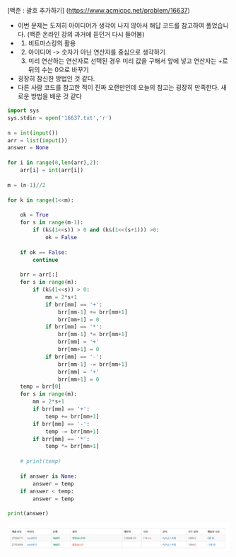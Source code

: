 [백준 : 괄호 추가하기] (https://www.acmicpc.net/problem/16637)



- 이번 문제는 도저히 아이디어가 생각이 나지 않아서 해답 코드를 참고하여 풀었습니다. (백준 온라인 강의 과거에 듣던거 다시 들어봄)
- 1. 비트마스킹의 활용
- 2. 아이디어 -> 숫자가 아닌 연산자를 중심으로 생각하기
  3. 미리 연산하는 연산자로 선택된 경우 미리 값을 구해서  앞에 넣고 연산자는 +로 뒤의 수는 0으로 바꾸기
- 굉장히 참신한 방법인 것 같다. 
- 다른 사람 코드를 참고한 적이 진짜 오랜만인데 오늘의 참고는 굉장히 만족한다. 새로운 방법을 배운 것 같다



```python
import sys
sys.stdin = open('16637.txt','r')

n = int(input())
arr = list(input())
answer = None

for i in range(0,len(arr),2):
    arr[i] = int(arr[i])

m = (n-1)//2

for k in range(1<<m):

    ok = True
    for s in range(m-1):
        if (k&(1<<s)) > 0 and (k&(1<<(s+1))) >0:
            ok = False

    if ok == False:
        continue

    brr = arr[:]
    for s in range(m):
        if (k&(1<<s)) > 0:
            mm = 2*s+1
            if brr[mm] == '+':
                brr[mm-1] += brr[mm+1]
                brr[mm+1] = 0
            if brr[mm] == '*':
                brr[mm-1] *= brr[mm+1]
                brr[mm] = '+'
                brr[mm+1] = 0
            if brr[mm] == '-':
                brr[mm-1] -= brr[mm+1]
                brr[mm] = '+'
                brr[mm+1] = 0
    temp = brr[0]
    for s in range(m):
        mm = 2*s+1
        if brr[mm] == '+':
            temp += brr[mm+1]
        if brr[mm] == '-':
            temp -= brr[mm+1]
        if brr[mm] == '*':
            temp *= brr[mm+1]

    # print(temp)

    if answer is None:
        answer = temp
    if answer < temp:
        answer = temp

print(answer)

```

![20210320_230255](20210320_230255.png)